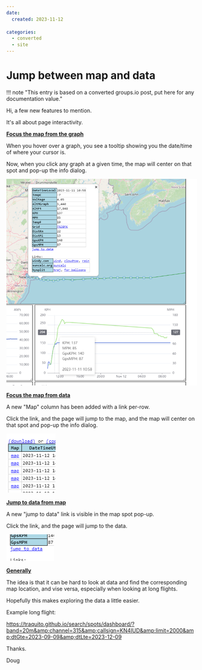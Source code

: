 ```yaml
---
date:
  created: 2023-11-12

categories:
  - converted
  - site
---
```


# Jump between map and data

!!! note "This entry is based on a converted groups.io post, put here for any documentation value."

Hi, a few new features to mention.



It's all about page interactivity.





<strong><span style="text-decoration: underline;">Focus the map from the graph</span></strong>



When you hover over a graph, you see a tooltip showing you the date/time of where your cursor is.



Now, when you click any graph at a given time, the map will center on that spot and pop-up the info dialog.



![](attach_0_1796F8ACF072FA6D_7701.png)





<strong><span style="text-decoration: underline;">Focus the map from data</span></strong>



A new "Map" column has been added with a link per-row.



Click the link, and the page will jump to the map, and the map will center on that spot and pop-up the info dialog.

![](attach_1_1796F8ACF07C3EBF_7701.png)





<strong><span style="text-decoration: underline;">Jump to data from map</span></strong>



A new "jump to data" link is visible in the map spot pop-up.



Click the link, and the page will jump to the data.



![](attach_2_1796F8ACF07EDD95_7701.png)





<strong><span style="text-decoration: underline;">Generally</span></strong>



The idea is that it can be hard to look at data and find the corresponding map location, and vise versa, especially when looking at long flights.



Hopefully this makes exploring the data a little easier.



Example long flight:

<a href="https://traquito.github.io/search/spots/dashboard/?band=20m&amp;channel=315&amp;callsign=KN4IUD&amp;limit=2000&amp;dtGte=2023-09-09&amp;dtLte=2023-12-09" target="_blank" rel="noopener">https://traquito.github.io/search/spots/dashboard/?band=20m&amp;channel=315&amp;callsign=KN4IUD&amp;limit=2000&amp;dtGte=2023-09-09&amp;dtLte=2023-12-09</a>





Thanks.





Doug





